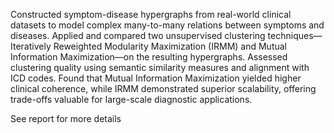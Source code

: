 Constructed symptom-disease hypergraphs from real-world clinical datasets to model complex many-to-many relations between symptoms and diseases. Applied and compared two unsupervised clustering techniques—Iteratively Reweighted Modularity Maximization (IRMM) and Mutual Information Maximization—on the resulting hypergraphs. Assessed clustering quality using semantic similarity measures and alignment with ICD codes. Found that Mutual Information Maximization yielded higher clinical coherence, while IRMM demonstrated superior scalability, offering trade-offs valuable for large-scale diagnostic applications.

See report for more details
